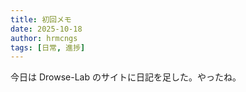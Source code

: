 ```yaml
---
title: 初回メモ
date: 2025-10-18
author: hrmcngs
tags: [日常, 進捗]
---
```


<link rel="stylesheet" href="{{ site.baseurl }}/assets/css/diary.css">

今日は Drowse-Lab のサイトに日記を足した。やったね。
